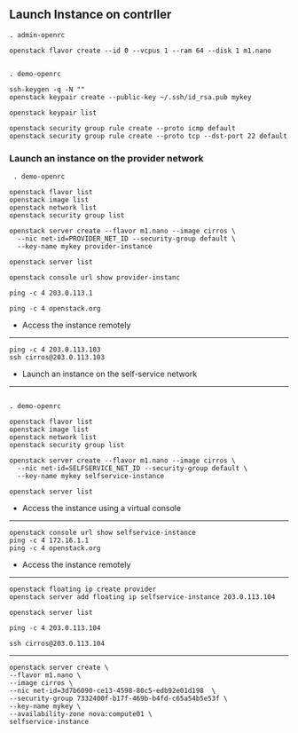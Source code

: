 ## Launch Instance on contrller

```shell
. admin-openrc

openstack flavor create --id 0 --vcpus 1 --ram 64 --disk 1 m1.nano


. demo-openrc 

ssh-keygen -q -N ""
openstack keypair create --public-key ~/.ssh/id_rsa.pub mykey

openstack keypair list

openstack security group rule create --proto icmp default
openstack security group rule create --proto tcp --dst-port 22 default
```

### Launch an instance on the provider network

```shell
 . demo-openrc

openstack flavor list
openstack image list
openstack network list
openstack security group list

openstack server create --flavor m1.nano --image cirros \
  --nic net-id=PROVIDER_NET_ID --security-group default \
  --key-name mykey provider-instance

openstack server list

openstack console url show provider-instanc

ping -c 4 203.0.113.1

ping -c 4 openstack.org
```

* Access the instance remotely
----------------------------
```shell
ping -c 4 203.0.113.103
ssh cirros@203.0.113.103
```

* Launch an instance on the self-service network
----------------------------------------------
```shell

. demo-openrc

openstack flavor list
openstack image list
openstack network list
openstack security group list

openstack server create --flavor m1.nano --image cirros \
  --nic net-id=SELFSERVICE_NET_ID --security-group default \
  --key-name mykey selfservice-instance

openstack server list
```
* Access the instance using a virtual console
-------------------------------------------
```shell
openstack console url show selfservice-instance
ping -c 4 172.16.1.1
ping -c 4 openstack.org
```

* Access the instance remotely
----------------------------
```shell
openstack floating ip create provider
openstack server add floating ip selfservice-instance 203.0.113.104

openstack server list

ping -c 4 203.0.113.104

ssh cirros@203.0.113.104
```


------------------------
```shell
openstack server create \
--flavor m1.nano \
--image cirros \
--nic net-id=3d7b6090-ce13-4598-80c5-edb92e01d198  \
--security-group 7332400f-b17f-469b-b4fd-c65a54b5e53f \
--key-name mykey \
--availability-zone nova:compute01 \
selfservice-instance
```
